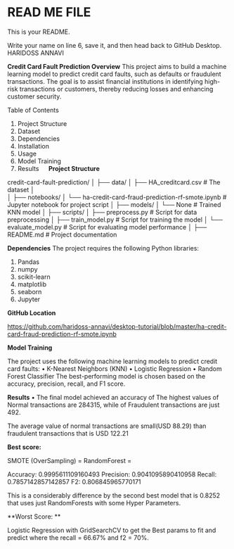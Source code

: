 # READ ME FILE #

This is your README. 

Write your name on line 6, save it, and then head back to GitHub Desktop.
HARIDOSS ANNAVI


**Credit Card Fault Prediction
Overview**
This project aims to build a machine learning model to predict credit card faults, such as defaults or fraudulent transactions. The goal is to assist financial institutions in identifying high-risk transactions or customers, thereby reducing losses and enhancing customer security.

Table of Contents
1.	Project Structure
2.	Dataset
3.	Dependencies
4.	Installation
5.	Usage
6.	Model Training
7.	Results
 
**Project Structure**

credit-card-fault-prediction/
│
├── data/
│   ├── HA_creditcard.csv         # The dataset
│   
│
├── notebooks/
│   └── ha-credit-card-fraud-prediction-rf-smote.ipynb # Jupyter notebook for project script
│
├── models/
│   └──  None # Trained KNN model
│
├── scripts/
│   ├── preprocess.py                # Script for data preprocessing
│   ├── train_model.py               # Script for training the model
│   └── evaluate_model.py            # Script for evaluating model performance
│
├── README.md                        # Project documentation

**Dependencies**
The project requires the following Python libraries:
1.	Pandas
2.	numpy
3.	scikit-learn
4.	matplotlib
5.	seaborn
6.	Jupyter


**GitHub Location**

https://github.com/haridoss-annavi/desktop-tutorial/blob/master/ha-credit-card-fraud-prediction-rf-smote.ipynb

**Model Training**

The project uses the following machine learning models to predict credit card faults:
•	K-Nearest Neighbors (KNN)
•	Logistic Regression
•	Random Forest Classifier
The best-performing model is chosen based on the accuracy, precision, recall, and F1 score.


**Results**
•	The final model achieved an accuracy of 
The highest values of Normal transactions are 284315, while of Fraudulent transactions are just 492.

The average value of normal transactions are small(USD 88.29) than fraudulent transactions that is USD 122.21

**Best score:**

SMOTE (OverSampling) = RandomForest =

Accuracy: 0.9995611109160493 Precision: 0.9041095890410958 Recall: 0.7857142857142857 F2: 0.806845965770171

This is a considerably difference by the second best model that is 0.8252 that uses just RandomForests with some Hyper Parameters.

**Worst Score: **

Logistic Regression with GridSearchCV to get the Best params to fit and predict where the recall = 66.67% and f2 = 70%.
